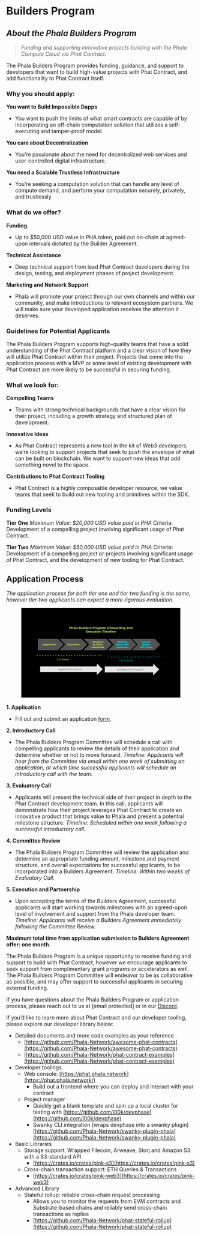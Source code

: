 # Builders Program

## _**About the Phala Builders Program**_ <a href="#about-the-phala-builders-program" id="about-the-phala-builders-program"></a>

> _Funding and supporting innovative projects building with the Phala Compute Cloud via Phat Contract._

The Phala Builders Program provides funding, guidance, and support to developers that want to build high-value projects with Phat Contract, and add functionality to Phat Contract itself.

### **Why you should apply:** <a href="#why-you-should-apply" id="why-you-should-apply"></a>

**You want to Build Impossible Dapps**

* You want to push the limits of what smart contracts are capable of by incorporating an off-chain computation solution that utilizes a self-executing and tamper-proof model.

**You care about Decentralization**

* You’re passionate about the need for decentralized web services and user-controlled digital infrastructure.

**You need a Scalable Trustless Infrastructure**

* You’re seeking a computation solution that can handle any level of compute demand, and perform your computation securely, privately, and trustlessly.

### **What do we offer?** <a href="#what-do-we-offer" id="what-do-we-offer"></a>

**Funding**

* Up to $50,000 USD value in PHA token, paid out on-chain at agreed-upon intervals dictated by the Builder Agreement.

**Technical Assistance**

* Deep technical support from lead Phat Contract developers during the design, testing, and deployment phases of project development.

**Marketing and Network Support**

* Phala will promote your project through our own channels and within our community, and make introductions to relevant ecosystem partners. We will make sure your developed application receives the attention it deserves.

### **Guidelines for Potential Applicants** <a href="#guidelines-for-potential-applicants" id="guidelines-for-potential-applicants"></a>

The Phala Builders Program supports high-quality teams that have a solid understanding of the Phat Contract platform and a clear vision of how they will utilize Phat Contract within their project. Projects that come into the application process with a MVP or some level of existing development with Phat Contract are more likely to be successful in securing funding.

### **What we look for:**

**Compelling Teams**

* Teams with strong technical backgrounds that have a clear vision for their project, including a growth strategy and structured plan of development.

**Innovative Ideas**

* As Phat Contract represents a new tool in the kit of Web3 developers, we’re looking to support projects that seek to push the envelope of what can be built on blockchain. We want to support new ideas that add something novel to the space.

**Contributions to Phat Contract Tooling**

* Phat Contract is a highly composable developer resource, we value teams that seek to build out new tooling and primitives within the SDK.

### **Funding Levels** <a href="#funding-levels" id="funding-levels"></a>

**Tier One** _Maximum Value: $20,000 USD value paid in PHA_ Criteria: Development of a compelling project involving significant usage of Phat Contract.

**Tier Two** _Maximum Value: $50,000 USD value paid in PHA_ Criteria: Development of a compelling project or projects involving significant usage of Phat Contract, and the development of new tooling for Phat Contract.

## **Application Process** <a href="#application-process" id="application-process"></a>

_The application process for both tier one and tier two funding is the same, however tier two applicants can expect a more rigorous evaluation._

<figure><img src="../../.gitbook/assets/builders-program.png" alt=""><figcaption></figcaption></figure>

**1. Application**

* Fill out and submit an application [form](https://docs.google.com/forms/d/e/1FAIpQLSdaWa5YA-YJL7Cc0b0\_cbpCdOvu1Ra7uJI95cudSLIduMrv\_A/viewform?usp=sf\_link).

**2. Introductory Call**

* The Phala Builders Program Committee will schedule a call with compelling applicants to review the details of their application and determine whether or not to move forward. _Timeline: Applicants will hear from the Committee via email within one week of submitting an application, at which time successful applicants will schedule an introductory call with the team._

**3. Evaluatory Call**

* Applicants will present the technical side of their project in depth to the Phat Contract development team. In this call, applicants will demonstrate how their project leverages Phat Contract to create an innovative product that brings value to Phala and present a potential milestone structure. _Timeline: Scheduled within one week following a successful introductory call._

**4. Committee Review**

* The Phala Builders Program Committee will review the application and determine an appropriate funding amount, milestone and payment structure, and overall expectations for successful applicants, to be incorporated into a Builders Agreement. _Timeline: Within two weeks of Evaluatory Call._

**5. Execution and Partnership**

* Upon accepting the terms of the Builders Agreement, successful applicants will start working towards milestones with an agreed-upon level of involvement and support from the Phala developer team. _Timeline: Applicants will receive a Builders Agreement immediately following the Committee Review._

**Maximum total time from application submission to Builders Agreement offer: one month.**

The Phala Builders Program is a unique opportunity to receive funding and support to build with Phat Contract, however we encourage applicants to seek support from complimentary grant programs or accelerators as well. The Phala Builders Program Committee will endeavor to be as collaborative as possible, and may offer support to successful applicants in securing external funding.

If you have questions about the Phala Builders Program or application process, please reach out to us at \[email protected] or in our [Discord](https://discord.gg/phala).



If you’d like to learn more about Phat Contract and our developer tooling, please explore our developer library below:

* Detailed documents and more code examples as your reference
  * [https://github.com/Phala-Network/awesome-phat-contracts](https://github.com/Phala-Network/awesome-phat-contracts)
  * [https://github.com/Phala-Network/phat-contract-examples](https://github.com/Phala-Network/phat-contract-examples)
* Developer toolings
  * Web console: [https://phat.phala.network](https://phat.phala.network/)
    * Build out a frontend where you can deploy and interact with your contract
  * Project manager
    * Quickly get a blank template and spin up a local cluster for testing with [https://github.com/l00k/devphase](https://github.com/l00k/devphase)
    * Swanky CLI integration (wraps devphase into a swanky plugin) [https://github.com/Phala-Network/swanky-plugin-phala](https://github.com/Phala-Network/swanky-plugin-phala)
* Basic Libraries
  * Storage support: Wrapped Filecoin, Arweave, Storj and Amazon S3 with a S3-standard API
    * [https://crates.io/crates/pink-s3](https://crates.io/crates/pink-s3)
  * Cross-chain transaction support: ETH Queries & Transactions
    * [https://crates.io/crates/pink-web3](https://crates.io/crates/pink-web3)
* Advanced Library
  * Stateful rollup: reliable cross-chain request processing
    * Allows you to monitor the requests from EVM contracts and Substrate-based chains and reliably send cross-chain transactions as replies
    * [https://github.com/Phala-Network/phat-stateful-rollup](https://github.com/Phala-Network/phat-stateful-rollup)
